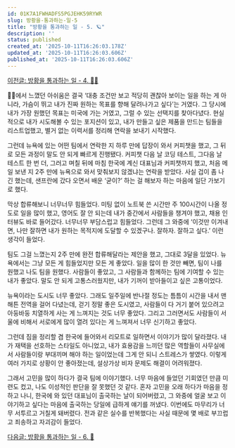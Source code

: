 ```yaml
---
id: 01K7A1FWHADFS5PGJEHK59RYWR
slug: 방황을-통과하는-일-5
title: "방황을 통과하는 일 - 5. 🪐"
description: ''
status: published
created_at: '2025-10-11T16:26:03.178Z'
updated_at: '2025-10-11T16:26:03.606Z'
published_at: '2025-10-11T16:26:03.606Z'
---
```

[이전글: 방황을 통과하는 일 - 4. 👨‍🏫](/posts/방황을-통과하는-일-4)

👨‍🏫에서 느꼈던 아쉬움은 결국 ‘대충 조건만 보고 적당히 괜찮아 보이는 일을 하는 게 아니라, 가슴이 뛰고 내가 진짜 원하는 목표를 향해 달려나가고 싶다’는 거였다. 그 당시에 내가 가장 원했던 목표는 미국에 가는 거였고, 그럴 수 있는 선택지를 찾아다녔다. 현실적으로 내가 시도해볼 수 있는 포지션이 있고, 내가 만들고 싶은 제품을 만드는 팀들을 리스트업했고, 별거 없는 이력서를 정리해 연락을 보내기 시작했다.

그런데 뉴욕에 있는 어떤 팀에서 연락한 지 하루 만에 답장이 와서 커피챗을 했고, 그 뒤로 모든 과정이 말도 안 되게 빠르게 진행됐다. 커피챗 다음 날 코딩 테스트, 그다음 날 테스트 한 번 더, 그러고 며칠 뒤에 마침 한국에 계신 대표님과 커피챗까지 했고, 처음 메일 보낸 지 2주 만에 뉴욕으로 와서 맞춰보지 않겠냐는 연락을 받았다. 사실 겁이 좀 나긴 했는데, 샌프란에 갔다 오면서 배운 ‘굳이?’ 하는 걸 해보자 하는 마음에 일단 가보기로 했다.

막상 합류해보니 너무너무 힘들었다. 미팅 없이 노트북 쓴 시간만 주 100시간이 나올 정도로 일을 많이 했고, 영어도 잘 안 되는데 내가 중간에서 사람들을 챙겨야 했고, 채용 인터뷰도 바로 들어갔다. 너무너무 부담스럽고 힘들었다. 그런데 그 와중에 ‘이것만 이겨내면, 나만 잘하면 내가 원하는 목적지에 도달할 수 있겠구나. 잘하자. 잘하고 싶다.’ 이런 생각이 들었다.

팀도 그걸 느꼈는지 2주 만에 완전 합류해달라는 제안을 했고, 그대로 3달을 있었다. 뉴욕에서는 그냥 모든 게 힘들었지만 모든 게 좋았다. 일을 많이 한 것만 빼면, 팀이 나를 원했고 나도 팀을 원했다. 사람들이 좋았고, 그 사람들과 함께하는 팀에 기여할 수 있는 내가 좋았다. 말도 안 되게 고통스러웠지만, 내가 기꺼이 받아들이고 싶은 고통이었다.

뉴욕이라는 도시도 너무 좋았다. 그래도 일주일에 반나절 정도는 틈틈이 시간을 내서 맨해튼 전역을 걸어 다녔는데, 걷기 정말 좋은 도시였고, 사람들이 다 거기 붙어 있으려고 아둥바둥 치열하게 사는 게 느껴지는 것도 너무 좋았다. 그리고 그러면서도 사람들이 서울에 비해서 서로에게 많이 열려 있다는 게 느껴져서 너무 신기하고 좋았다.

그런데 짐을 정리할 겸 한국에 들어와서 리모트로 일하면서 이야기가 많이 달라졌다. 내가 재택을 선호하는 스타일도 아니었고, 내가 효용감을 느끼던 많은 역할들이 사무실에서 사람들이랑 부대끼며 해야 하는 일이었는데 그게 안 되니 스트레스가 쌓였다. 이렇게 여러 가지로 상황이 안 좋아졌는데, 설상가상 비자 문제도 해결이 어려워졌다.

그래서 고민을 많이 하다가 결국 팀에 이야기했다. 너무 마음에 들었던 기회였던 만큼 미련도 컸고, 나도 이성적인 판단을 잘 못했던 것 같다. 혼자 고민을 오래 하다가 마음을 정하고 나니, 한국에 와 있던 대표님이 출국하는 날이 되어버렸고, 그 와중에 얼굴 보고 이야기하고 싶다는 마음에 출국하는 당일에 급하게 얘기를 꺼냈다. 이번에도 마무리가 너무 서투르고 거칠게 돼버렸다. 전과 같은 실수를 반복했다는 사실 때문에 몇 배로 부끄럽고 죄송하고 자괴감이 들었다.

[다음글: 방황을 통과하는 일 - 6. 🤝](/posts/방황을-통과하는-일-6)